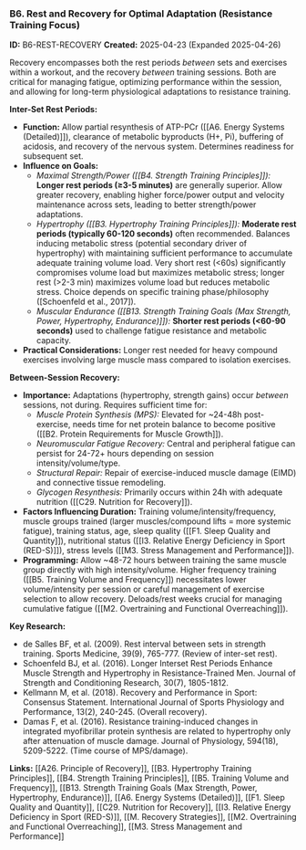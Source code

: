 ### B6. Rest and Recovery for Optimal Adaptation (Resistance Training Focus)
**ID:** B6-REST-RECOVERY
**Created:** 2025-04-23 (Expanded 2025-04-26)

Recovery encompasses both the rest periods *between* sets and exercises within a workout, and the recovery *between* training sessions. Both are critical for managing fatigue, optimizing performance within the session, and allowing for long-term physiological adaptations to resistance training.

**Inter-Set Rest Periods:**
- **Function:** Allow partial resynthesis of ATP-PCr ([[A6. Energy Systems (Detailed)]]), clearance of metabolic byproducts (H+, Pi), buffering of acidosis, and recovery of the nervous system. Determines readiness for subsequent set.
- **Influence on Goals:**
    - *Maximal Strength/Power ([[B4. Strength Training Principles]]):* **Longer rest periods (≥3-5 minutes)** are generally superior. Allow greater recovery, enabling higher force/power output and velocity maintenance across sets, leading to better strength/power adaptations.
    - *Hypertrophy ([[B3. Hypertrophy Training Principles]]):* **Moderate rest periods (typically 60-120 seconds)** often recommended. Balances inducing metabolic stress (potential secondary driver of hypertrophy) with maintaining sufficient performance to accumulate adequate training volume load. Very short rest (<60s) significantly compromises volume load but maximizes metabolic stress; longer rest (>2-3 min) maximizes volume load but reduces metabolic stress. Choice depends on specific training phase/philosophy ([Schoenfeld et al., 2017]).
    - *Muscular Endurance ([[B13. Strength Training Goals (Max Strength, Power, Hypertrophy, Endurance)]]):* **Shorter rest periods (<60-90 seconds)** used to challenge fatigue resistance and metabolic capacity.
- **Practical Considerations:** Longer rest needed for heavy compound exercises involving large muscle mass compared to isolation exercises.

**Between-Session Recovery:**
- **Importance:** Adaptations (hypertrophy, strength gains) occur *between* sessions, not during. Requires sufficient time for:
    - *Muscle Protein Synthesis (MPS):* Elevated for ~24-48h post-exercise, needs time for net protein balance to become positive ([[B2. Protein Requirements for Muscle Growth]]).
    - *Neuromuscular Fatigue Recovery:* Central and peripheral fatigue can persist for 24-72+ hours depending on session intensity/volume/type.
    - *Structural Repair:* Repair of exercise-induced muscle damage (EIMD) and connective tissue remodeling.
    - *Glycogen Resynthesis:* Primarily occurs within 24h with adequate nutrition ([[C29. Nutrition for Recovery]]).
- **Factors Influencing Duration:** Training volume/intensity/frequency, muscle groups trained (larger muscles/compound lifts = more systemic fatigue), training status, age, sleep quality ([[F1. Sleep Quality and Quantity]]), nutritional status ([[I3. Relative Energy Deficiency in Sport (RED-S)]]), stress levels ([[M3. Stress Management and Performance]]).
- **Programming:** Allow ~48-72 hours between training the same muscle group directly with high intensity/volume. Higher frequency training ([[B5. Training Volume and Frequency]]) necessitates lower volume/intensity per session or careful management of exercise selection to allow recovery. Deloads/rest weeks crucial for managing cumulative fatigue ([[M2. Overtraining and Functional Overreaching]]).

**Key Research:**
- de Salles BF, et al. (2009). Rest interval between sets in strength training. Sports Medicine, 39(9), 765-777. (Review of inter-set rest).
- Schoenfeld BJ, et al. (2016). Longer Interset Rest Periods Enhance Muscle Strength and Hypertrophy in Resistance-Trained Men. Journal of Strength and Conditioning Research, 30(7), 1805-1812.
- Kellmann M, et al. (2018). Recovery and Performance in Sport: Consensus Statement. International Journal of Sports Physiology and Performance, 13(2), 240-245. (Overall recovery).
- Damas F, et al. (2016). Resistance training-induced changes in integrated myofibrillar protein synthesis are related to hypertrophy only after attenuation of muscle damage. Journal of Physiology, 594(18), 5209-5222. (Time course of MPS/damage).

**Links:** [[A26. Principle of Recovery]], [[B3. Hypertrophy Training Principles]], [[B4. Strength Training Principles]], [[B5. Training Volume and Frequency]], [[B13. Strength Training Goals (Max Strength, Power, Hypertrophy, Endurance)]], [[A6. Energy Systems (Detailed)]], [[F1. Sleep Quality and Quantity]], [[C29. Nutrition for Recovery]], [[I3. Relative Energy Deficiency in Sport (RED-S)]], [[M. Recovery Strategies]], [[M2. Overtraining and Functional Overreaching]], [[M3. Stress Management and Performance]]